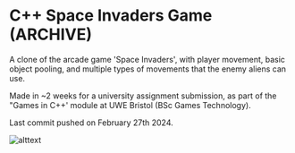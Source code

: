 # C++ Space Invaders Game (ARCHIVE)

A clone of the arcade game 'Space Invaders', with player movement, basic object pooling, and multiple types of movements that the enemy aliens can use.

Made in ~2 weeks for a university assignment submission, as part of the "Games in C++' module at UWE Bristol (BSc Games Technology).

Last commit pushed on February 27th 2024.

![alttext](https://cdn.discordapp.com/attachments/1331665077048315976/1331677530259853352/image.png?ex=67927cd8&is=67912b58&hm=6c0e6445565cbd653c502ab70dde9e9a335ad5eaa5eed34988f162e5623c076c&)
